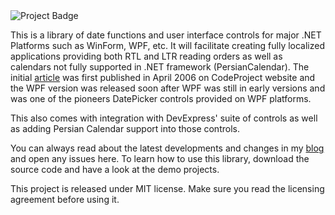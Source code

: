 <img src="https://ci.appveyor.com/api/projects/status/github/HEskandari/FarsiLibrary?svg=true" alt="Project Badge">

This is a library of date functions and user interface controls for major .NET Platforms such as 
WinForm, WPF, etc. It will facilitate creating fully localized applications providing both RTL and 
LTR reading orders as well as calendars not fully supported in .NET framework (PersianCalendar). 
The initial [article][1] was first published in April 2006 on CodeProject website and the WPF 
version was released soon after WPF was still in early versions and was one of the pioneers 
DatePicker controls provided on WPF platforms. 

This also comes with integration with DevExpress' suite of controls as well as adding Persian Calendar support into those controls. 

You can always read about the latest developments and changes in my [blog][2] and open any issues here. To learn how to use this library, download the source code and have a look at the demo projects.

This project is released under MIT license. Make sure you read the licensing agreement before
using it.

[1]: http://www.codeproject.com/KB/selection/FarsiLibrary.aspx
[2]: http://www.seesharpsoftware.com.au


